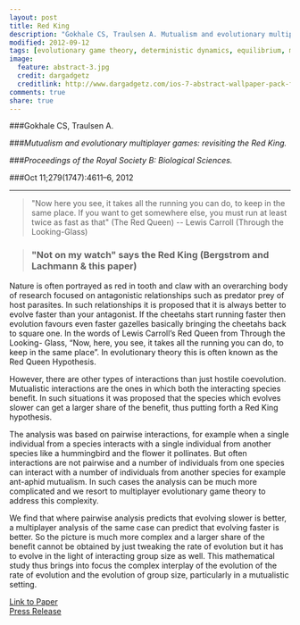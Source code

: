 ```yaml
---
layout: post
title: Red King
description: "Gokhale CS, Traulsen A. Mutualism and evolutionary multiplayer games: revisiting the Red King. Proceedings of the Royal Society B: Biological Sciences. 2012 Oct 11;279(1747):4611–6."
modified: 2012-09-12
tags: [evolutionary game theory, deterministic dynamics, equilibrium, multiple players, mutualism]
image:
  feature: abstract-3.jpg
  credit: dargadgetz
  creditlink: http://www.dargadgetz.com/ios-7-abstract-wallpaper-pack-for-iphone-5-and-ipod-touch-retina/
comments: true
share: true
---
```



###Gokhale CS, Traulsen A. 

###*Mutualism and evolutionary multiplayer games: revisiting the Red King.*  

###*Proceedings of the Royal Society B: Biological Sciences.*  

###Oct 11;279(1747):4611–6, 2012

***

> "Now here you see, it takes all the running you can do, to keep in the same place. If you want to get somewhere else, you must run at least twice as fast as that" (The Red Queen)
-- Lewis Carroll (Through the Looking-Glass)


> ### "Not on my watch" says the Red King (Bergstrom and Lachmann \& this paper)

Nature is often portrayed as red in tooth and claw with an overarching body of research focused on antagonistic relationships such as predator prey of host parasites. In such relationships it is proposed that it is always better to evolve faster than your antagonist. If the cheetahs start running faster then evolution favours even faster gazelles basically bringing the cheetahs back to square one. In the words of Lewis Carroll’s Red Queen from Through the Looking-Glass, “Now, here, you see, it takes all the running you can do, to keep in the same place”. In evolutionary theory this is often known as the Red Queen Hypothesis.
<!--
<figure>
	<a href="#"><img src="{{ site.url }}/images/Figs_RedKing/antagonistic.jpg" alt=""></a>
	<figcaption>
	<a href="#" 
	title="">Single path and Hypercube. Hypothetical fitness paths where only a fixed sequence of mutation can lead to the state of higher fitness (single path) or a multitude of paths lead to the ultimate state (hypercube). The intermediate states are all assumed to have the same fitness s as compared to the fitness of the initial state considered to be 1 and the final state as r_d.</a>.</figcaption>
</figure>-->However, there are other types of interactions than just hostile coevolution. Mutualistic interactions are the ones in which both the interacting species benefit. In such situations it was proposed that the species which evolves slower can get a larger share of the benefit, thus putting forth a Red King hypothesis.

The analysis was based on pairwise interactions, for example when a single individual from a species interacts with a single individual from another species like a hummingbird and the flower it pollinates. But often interactions are not pairwise and a number of individuals from one species can interact with a number of individuals from another species for example ant-aphid mutualism. In such cases the analysis can be much more complicated and we resort to multiplayer evolutionary game theory to address this complexity.
<!--
<figure>
	<a href="#"><img src="{{ site.url }}/images/Figs_RedKing/mutualistic.jpg" alt=""></a>
	<figcaption>
	<a href="#" 
	title="">Single path and Hypercube. Hypothetical fitness paths where only a fixed sequence of mutation can lead to the state of higher fitness (single path) or a multitude of paths lead to the ultimate state (hypercube). The intermediate states are all assumed to have the same fitness s as compared to the fitness of the initial state considered to be 1 and the final state as r_d.</a>.</figcaption>
</figure>
-->
We find that where pairwise analysis predicts that evolving slower is better, a multiplayer analysis of the same case can predict that evolving faster is better. So the picture is much more complex and a larger share of the benefit cannot be obtained by just tweaking the rate of evolution but it has to evolve in the light of interacting group size as well. This mathematical study thus brings into focus the complex interplay of the evolution of the rate of evolution and the evolution of group size, particularly in a mutualistic setting.

<div markdown="0"><a href="http://rspb.royalsocietypublishing.org/content/279/1747/4611.long" class="btn btn-success">Link to Paper</a></div>

<div markdown="0"><a href="http://www.mpg.de/6360220/red-king-hypothesis?filter_order=L" class="btn btn-warning">Press Release</a></div>

<!---
<div markdown="0"><a href=" " class="btn btn-info">Download PDF</a></div>
-->


